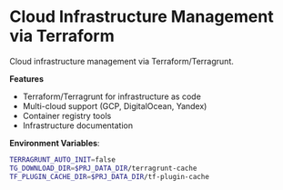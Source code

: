 # Cloud Infrastructure Management via Terraform

Cloud infrastructure management via Terraform/Terragrunt.

**Features**
- Terraform/Terragrunt for infrastructure as code
- Multi-cloud support (GCP, DigitalOcean, Yandex)
- Container registry tools
- Infrastructure documentation

**Environment Variables**:
```bash
TERRAGRUNT_AUTO_INIT=false
TG_DOWNLOAD_DIR=$PRJ_DATA_DIR/terragrunt-cache
TF_PLUGIN_CACHE_DIR=$PRJ_DATA_DIR/tf-plugin-cache
```

